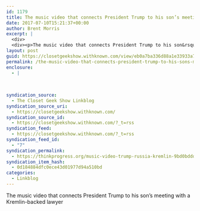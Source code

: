 ```yaml
---
id: 1179
title: The music video that connects President Trump to his son’s meeting with a Kremlin-backed lawyer
date: 2017-07-10T15:21:37+00:00
author: Brent Morris
excerpt: |
  <div>
  <div><p>The music video that connects President Trump to his son&rsquo;s meeting with a Kremlin-backed lawyer</p></div></div>
layout: post
guid: https://closetgeekshow.withknown.com/view/eb0a7ba336d88a1e33933a743f228e1c
permalink: /the-music-video-that-connects-president-trump-to-his-sons-meeting-with-a-kremlin-backed-lawyer/
enclosure:
  - |
    
    
    
syndication_source:
  - The Closet Geek Show Linkblog
syndication_source_uri:
  - https://closetgeekshow.withknown.com/
syndication_source_id:
  - https://closetgeekshow.withknown.com/?_t=rss
syndication_feed:
  - https://closetgeekshow.withknown.com/?_t=rss
syndication_feed_id:
  - "7"
syndication_permalink:
  - https://thinkprogress.org/music-video-trump-russia-kremlin-9bd0bdddf075
syndication_item_hash:
  - 0d184884dfc0ece43d01977d94a510bd
categories:
  - Linkblog
---
```

<div class="known-bookmark">
  <div class="e-content">
    <p>
      The music video that connects President Trump to his son’s meeting with a Kremlin-backed lawyer
    </p>
  </div>
</div>